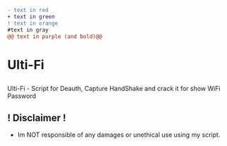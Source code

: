 ```diff
- text in red
+ text in green
! text in orange
#text in gray
@@ text in purple (and bold)@@
```

# <p text-align="center">Ulti-Fi</p>

Ulti-Fi - Script for Deauth, Capture HandShake and crack it for show WiFi Password

## ! Disclaimer !
- Im NOT responsible of any damages or unethical use using my script.
